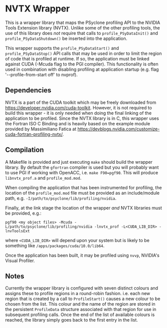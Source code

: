 # NVTX Wrapper

This is a wrapper library that maps the PSyclone profiling API to the
NVIDIA Tools Extension library (NVTX). Unlike some of the other
profiling tools, the use of this library does *not* require that calls
to `profile_PSyDataInit()` and `profile_PSyDataShutdown()` be inserted
into the application.

This wrapper supports the `profile_PSyDataStart()` and
`profile_PSyDataStop()` API calls that may be used in order to limit
the region of code that is profiled at runtime. If so, the application
must be linked against CUDA (-Mcuda flag to the PGI compiler). This
functionality is often used in combination with disabling profiling
at application startup (e.g. flag '--profile-from-start off' to nvprof).

## Dependencies

NVTX is a part of the CUDA toolkit which may be freely downloaded from
https://developer.nvidia.com/cuda-toolkit. However, it is not required
to build this wrapper - it is only needed when doing the final linking
of the application to be profiled. Since the NVTX library is in C,
this wrapper uses the Fortran ISO C Binding and is heavily based on
the example module provided by Massimiliano Fatica at
https://devblogs.nvidia.com/customize-cuda-fortran-profiling-nvtx/.

## Compilation

A Makefile is provided and just executing `make` should build the wrapper
library. By default the `gfortran` compiler is used but you will probably
want to use PGI if working with OpenACC, i.e. `make F90=pgf90`. This will
produce `libnvtx_prof.a` and `profile_mod.mod`.

When compiling the application that has been instrumented for
profiling, the location of the `profile_mod.mod` file must be provided
as an include/module path, e.g. `-I/path/to/psyclone/lib/profiling/nvidia`.

Finally, at the link stage the location of the wrapper *and* NVTX
libraries must be provided, e.g.:

    pgf90 <my object files> -Mcuda -L/path/to/psyclone/lib/profiling/nvidia -lnvtx_prof -L<CUDA_LIB_DIR> -lnvToolsExt

where `<CUDA_LIB_DIR>` will depend upon your system but is likely to be
something like `/apps/packages/cuda/10.0/lib64`.

Once the application has been built, it may be profiled using `nvvp`,
NVIDIA's Visual Profiler.

## Notes

Currently the wrapper library is configured with seven distinct
colours and assigns these to profile regions in a round-robin
fashion. i.e. each new region that is created by a call to `ProfileStart()`
causes a new colour to be chosen from the list.  This colour and the
name of the region are stored in the persistent `ProfileData` structure
associated with that region for use in subsequent profiling calls. Once the
end of the list of available colours is reached, the library simply goes
back to the first entry in the list.


